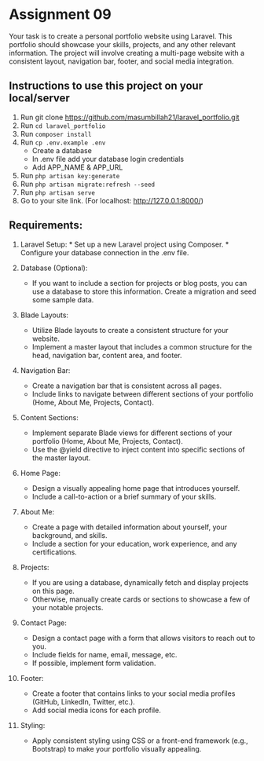 # Assignment 09

Your task is to create a personal portfolio website using Laravel. This portfolio should showcase your skills, projects, and any other relevant information. The project will involve creating a multi-page website with a consistent layout, navigation bar, footer, and social media integration.

## Instructions to use this project on your local/server

1. Run git clone https://github.com/masumbillah21/laravel_portfolio.git
2. Run ``` cd laravel_portfolio ```
2. Run ``` composer install ```
3. Run ``` cp .env.example .env ```
    - Create a database
    - In .env file add your database login credentials 
    - Add APP_NAME & APP_URL
4. Run ``` php artisan key:generate ```
5. Run ``` php artisan migrate:refresh --seed ```
6. Run ``` php artisan serve ```
7. Go to your site link. (For localhost: http://127.0.0.1:8000/)

## Requirements:

1.    Laravel Setup:
    * Set up a new Laravel project using Composer.
    * Configure your database connection in the .env file.

2. Database (Optional):
    * If you want to include a section for projects or blog posts, you can use a database to store this information. Create a migration and seed some sample data.

3. Blade Layouts:
    * Utilize Blade layouts to create a consistent structure for your website.
    * Implement a master layout that includes a common structure for the head, navigation bar, content area, and footer.

4. Navigation Bar:
    * Create a navigation bar that is consistent across all pages.
    * Include links to navigate between different sections of your portfolio (Home, About Me, Projects, Contact).

5. Content Sections:
    * Implement separate Blade views for different sections of your portfolio (Home, About Me, Projects, Contact).
    * Use the @yield directive to inject content into specific sections of the master layout.

6. Home Page:
    * Design a visually appealing home page that introduces yourself.
    * Include a call-to-action or a brief summary of your skills.

7.  About Me:
    * Create a page with detailed information about yourself, your background, and skills.
    * Include a section for your education, work experience, and any certifications.

8.  Projects:
    * If you are using a database, dynamically fetch and display projects on this page.
    * Otherwise, manually create cards or sections to showcase a few of your notable projects.

9. Contact Page:
    * Design a contact page with a form that allows visitors to reach out to you.
    * Include fields for name, email, message, etc.
    * If possible, implement form validation.

10. Footer:
    * Create a footer that contains links to your social media profiles (GitHub, LinkedIn, Twitter, etc.).
    * Add social media icons for each profile.

12. Styling:
    * Apply consistent styling using CSS or a front-end framework (e.g., Bootstrap) to make your portfolio visually appealing.